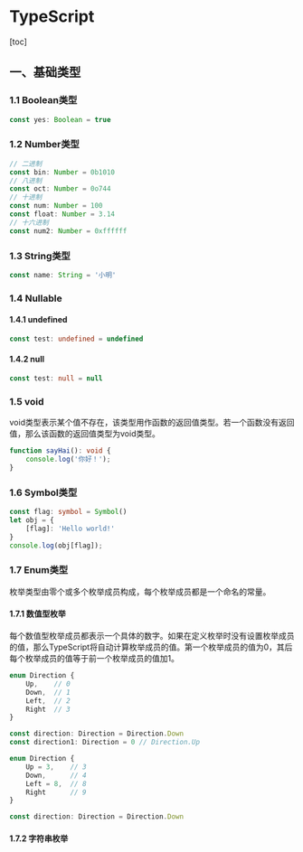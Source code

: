 # TypeScript

[toc]

## 一、基础类型

### 1.1 Boolean类型

```typescript
const yes: Boolean = true
```

### 1.2 Number类型

```typescript
// 二进制
const bin: Number = 0b1010
// 八进制
const oct: Number = 0o744
// 十进制
const num: Number = 100
const float: Number = 3.14
// 十六进制
const num2: Number = 0xffffff
```

### 1.3 String类型

```typescript
const name: String = '小明'
```

### 1.4 Nullable

#### 1.4.1 undefined

```typescript
const test: undefined = undefined
```

#### 1.4.2 null

```typescript
const test: null = null
```

### 1.5 void

void类型表示某个值不存在，该类型用作函数的返回值类型。若一个函数没有返回值，那么该函数的返回值类型为void类型。

```typescript
function sayHai(): void {
    console.log('你好！');
}
```

### 1.6 Symbol类型

```typescript
const flag: symbol = Symbol()
let obj = {
    [flag]: 'Hello world!'
}
console.log(obj[flag]);
```

### 1.7 Enum类型

枚举类型由零个或多个枚举成员构成，每个枚举成员都是一个命名的常量。

#### 1.7.1 数值型枚举

每个数值型枚举成员都表示一个具体的数字。如果在定义枚举时没有设置枚举成员的值，那么TypeScript将自动计算枚举成员的值。第一个枚举成员的值为0，其后每个枚举成员的值等于前一个枚举成员的值加1。

```typescript
enum Direction {
    Up,    // 0
    Down,  // 1
    Left,  // 2
    Right  // 3
}

const direction: Direction = Direction.Down
const direction1: Direction = 0 // Direction.Up

```

```typescript
enum Direction {
    Up = 3,    // 3
    Down,      // 4
    Left = 8,  // 8
    Right      // 9
}

const direction: Direction = Direction.Down
```

#### 1.7.2 字符串枚举
